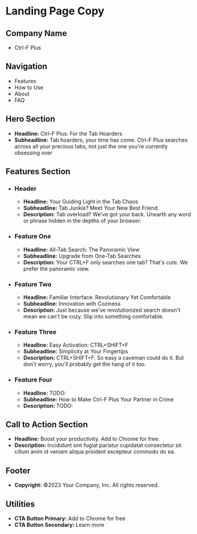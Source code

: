 <!-- docs/landing_page_copy.md -->

# Landing Page Copy

## Company Name
- Ctrl-F Plus

## Navigation
- Features
- How to Use
- About
- FAQ

## Hero Section
- **Headline:** Ctrl-F Plus: For the Tab Hoarders
- **Subheadline:** Tab hoarders, your time has come. Ctrl-F Plus searches across all your precious tabs, not just the one you're currently obsessing over

## Features Section
- ### Header
    - **Headline:** Your Guiding Light in the Tab Chaos
    - **Subheadline:** Tab Junkie? Meet Your New Best Friend.
    - **Description:** Tab overload? We've got your back. Unearth any word or phrase hidden in the depths of your browser.
- ### Feature One
    - **Headline:** All-Tab Search: The Panoramic View
    - **Subheadline:** Upgrade from One-Tab Searches
    - **Description:** Your CTRL+F only searches one tab? That's cute. We prefer the panoramic view.
- ### Feature Two
    - **Headline:** Familiar Interface: Revolutionary Yet Comfortable
    - **Subheadline:** Innovation with Coziness
    - **Description:** Just because we've revolutionized search doesn't mean we can't be cozy. Slip into something comfortable.
- ### Feature Three
    - **Headline:** Easy Activation: CTRL+SHIFT+F
    - **Subheadline:** Simplicity at Your Fingertips
    - **Description:** CTRL+SHIFT+F. So easy a caveman could do it. But don't worry, you'll probably get the hang of it too.
- ### Feature Four
    - **Headline:** TODO:
    - **Subheadline:** How to Make Ctrl-F Plus Your Partner in Crime
    - **Description:** TODO:

## Call to Action Section
- **Headline:** Boost your productivity. Add to Chrome for free.
- **Description:** Incididunt sint fugiat pariatur cupidatat consectetur sit cillum anim id veniam aliqua proident excepteur commodo do ea.

## Footer
- **Copyright:** ©2023 Your Company, Inc. All rights reserved.

## Utilities
- **CTA Button Primary:** Add to Chrome for free
- **CTA Button Secondary:** Learn more
